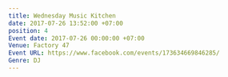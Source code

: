```yaml
---
title: Wednesday Music Kitchen
date: 2017-07-26 13:52:00 +07:00
position: 4
Event date: 2017-07-26 00:00:00 +07:00
Venue: Factory 47
Event URL: https://www.facebook.com/events/173634669846285/
Genre: DJ
---
```


